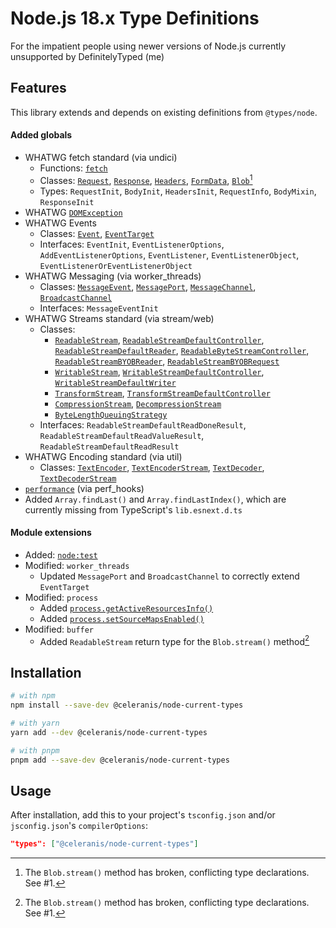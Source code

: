 # Node.js 18.x Type Definitions
For the impatient people using newer versions of Node.js
currently unsupported by DefinitelyTyped (me)

## Features
This library extends and depends on existing definitions from `@types/node`. 

#### Added globals
- WHATWG fetch standard (via undici)
	- Functions:
		[`fetch`](https://nodejs.org/dist/latest-v18.x/docs/api/globals.html#fetch)
	- Classes: 
		[`Request`](https://nodejs.org/dist/latest-v18.x/docs/api/globals.html#request),
		[`Response`](https://nodejs.org/dist/latest-v18.x/docs/api/globals.html#response),
		[`Headers`](https://nodejs.org/dist/latest-v18.x/docs/api/globals.html#class-headers),
		[`FormData`](https://nodejs.org/dist/latest-v18.x/docs/api/globals.html#class-formdata),
		[`Blob`](https://nodejs.org/dist/latest-v18.x/docs/api/globals.html#class-blob)[^1]
	- Types: 
		`RequestInit`, `BodyInit`, `HeadersInit`,
		`RequestInfo`, `BodyMixin`, `ResponseInit`
- WHATWG [`DOMException`](https://nodejs.org/dist/latest-v18.x/docs/api/globals.html#domexception)
- WHATWG Events
	- Classes: 
		[`Event`](https://nodejs.org/dist/latest-v18.x/docs/api/globals.html#event),
		[`EventTarget`](https://nodejs.org/dist/latest-v18.x/docs/api/globals.html#eventtarget)
	- Interfaces:
		`EventInit`, `EventListenerOptions`,
		`AddEventListenerOptions`, `EventListener`, 
		`EventListenerObject`, `EventListenerOrEventListenerObject`
- WHATWG Messaging (via worker_threads)
	- Classes: 
		[`MessageEvent`](https://nodejs.org/dist/latest-v18.x/docs/api/globals.html#messageevent),
		[`MessagePort`](https://nodejs.org/dist/latest-v18.x/docs/api/globals.html#messageport),
		[`MessageChannel`](https://nodejs.org/dist/latest-v18.x/docs/api/globals.html#messagechannel),
		[`BroadcastChannel`](https://nodejs.org/dist/latest-v18.x/docs/api/globals.html#broadcastchannel)
	- Interfaces:
		`MessageEventInit`
- WHATWG Streams standard (via stream/web)
	- Classes:
		- [`ReadableStream`](https://nodejs.org/dist/latest-v18.x/docs/api/globals.html#class-readablestream), 
			[`ReadableStreamDefaultController`](https://nodejs.org/dist/latest-v18.x/docs/api/globals.html#class-readablestreamdefaultcontroller),
			[`ReadableStreamDefaultReader`](https://nodejs.org/dist/latest-v18.x/docs/api/globals.html#class-readablestreamdefaultreader),
			[`ReadableByteStreamController`](https://nodejs.org/dist/latest-v18.x/docs/api/globals.html#class-readablebytestreamcontroller),
			[`ReadableStreamBYOBReader`](https://nodejs.org/dist/latest-v18.x/docs/api/globals.html#class-readablestreambyobreader),
			[`ReadableStreamBYOBRequest`](https://nodejs.org/dist/latest-v18.x/docs/api/globals.html#class-readablestreambyobrequest)
		- [`WritableStream`](https://nodejs.org/dist/latest-v18.x/docs/api/globals.html#class-writablestream),
			[`WritableStreamDefaultController`](https://nodejs.org/dist/latest-v18.x/docs/api/globals.html#class-writablestreamdefaultcontroller),
			[`WritableStreamDefaultWriter`](https://nodejs.org/dist/latest-v18.x/docs/api/globals.html#class-writablestreamdefaultwriter)
		- [`TransformStream`](https://nodejs.org/dist/latest-v18.x/docs/api/globals.html#class-transformstream),
			[`TransformStreamDefaultController`](https://nodejs.org/dist/latest-v18.x/docs/api/globals.html#class-transformstreamdefaultcontroller)
		- [`CompressionStream`](https://nodejs.org/dist/latest-v18.x/docs/api/globals.html#class-compressionstream),
			[`DecompressionStream`](https://nodejs.org/dist/latest-v18.x/docs/api/globals.html#class-decompressionstream)
		- [`ByteLengthQueuingStrategy`](https://nodejs.org/dist/latest-v18.x/docs/api/globals.html#class-bytelengthqueuingstrategy)
	- Interfaces:
		`ReadableStreamDefaultReadDoneResult`,
		`ReadableStreamDefaultReadValueResult`,
		`ReadableStreamDefaultReadResult`
- WHATWG Encoding standard (via util)
	- Classes:
		[`TextEncoder`](https://nodejs.org/dist/latest-v18.x/docs/api/globals.html#textencoder),
		[`TextEncoderStream`](https://nodejs.org/dist/latest-v18.x/docs/api/globals.html#class-textencoderstream),
		[`TextDecoder`](https://nodejs.org/dist/latest-v18.x/docs/api/globals.html#textdecoder),
		[`TextDecoderStream`](https://nodejs.org/dist/latest-v18.x/docs/api/globals.html#class-textdecoderstream)
- [`performance`](https://nodejs.org/dist/latest-v18.x/docs/api/globals.html#performance) (via perf_hooks)
- Added `Array.findLast()` and `Array.findLastIndex()`,
	which are currently missing from TypeScript's `lib.esnext.d.ts`

#### Module extensions
- Added: [`node:test`](https://nodejs.org/dist/latest-v18.x/docs/api/test.html)
- Modified: `worker_threads`
	- Updated `MessagePort` and `BroadcastChannel` to correctly extend `EventTarget`
- Modified: `process`
	- Added [`process.getActiveResourcesInfo()`](https://nodejs.org/dist/latest-v18.x/docs/api/process.html#processgetactiveresourcesinfo)
	- Added [`process.setSourceMapsEnabled()`](https://nodejs.org/dist/latest-v18.x/docs/api/process.html#processsetsourcemapsenabledval)
- Modified: `buffer`
	- Added `ReadableStream` return type for the `Blob.stream()` method[^1]

## Installation
```sh
# with npm
npm install --save-dev @celeranis/node-current-types

# with yarn
yarn add --dev @celeranis/node-current-types

# with pnpm
pnpm add --save-dev @celeranis/node-current-types
```

## Usage
After installation, add this to your project's `tsconfig.json` and/or `jsconfig.json`'s `compilerOptions`:
```json
"types": ["@celeranis/node-current-types"]
```

[^1]: The `Blob.stream()` method has broken, conflicting type declarations. See #1.